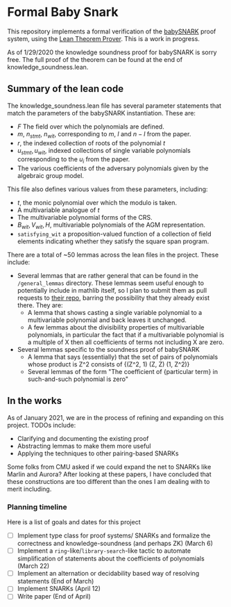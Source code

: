 
# Formal Baby Snark

This repository implements a formal verification of the [babySNARK](https://github.com/initc3/babySNARK) proof system, using the [Lean Theorem Prover](https://leanprover.github.io/). This is a work in progress.

As of 1/29/2020 the knowledge soundness proof for babySNARK is sorry free. The full proof of the theorem can be found at the end of knowledge_soundness.lean.

## Summary of the lean code

The knowledge_soundness.lean file has several parameter statements that match the parameters of the babySNARK instantiation. These are:
  
* $F$ The field over which the polynomials are defined.
* $m$, $n_{stmt}$, $n_{wit}$, corresponding to $m$, $l$ and $n-l$ from the paper.
* $r$, the indexed collection of roots of the polynomial $t$
* $u_{stmt}, u_{wit}$, indexed collections of single variable polynomials corresponding to the $u_i$ from the paper.
* The various coefficients of the adversary polynomials given by the algebraic group model.
  
This file also defines various values from these parameters, including:

* $t$, the monic polynomial over which the modulo is taken.
* A multivariable analogue of $t$
* The multivariable polynomial forms of the CRS.
* $B_{wit}, V_{wit}, H$, multivariable polynomials of the AGM representation.
* `satisfying_wit` a proposition-valued function of a collection of field elements indicating whether they satisfy the square span program.

There are a total of ~50 lemmas across the lean files in the project. These include:

* Several lemmas that are rather general that can be found in the `/general_lemmas` directory. These lemmas seem useful enough to potentially include in mathlib itself, so I plan to submit them as pull requests to [their repo](https://github.com/leanprover-community/mathlib), barring the possibility that they already exist there. They are:
  * A lemma that shows casting a single variable polynomial to a multivariable polynomial and back leaves it unchanged.
  * A few lemmas about the divisibility properties of multivariable polynomials, in particular the fact that if a multivariable polynomial is a multiple of X then all coefficients of terms not including X are zero.
* Several lemmas specific to the soundness proof of babySNARK
  * A lemma that says (essentially) that the set of pairs of polynomials whose product is Z^2 consists of {(Z^2, 1) (Z, Z) (1, Z^2)}
  * Several lemmas of the form "The coefficient of {particular term} in such-and-such polynomial is zero"

## In the works

As of January 2021, we are in the process of refining and expanding on this project. TODOs include:

* Clarifying and documenting the existing proof
* Abstracting lemmas to make them more useful
* Applying the techniques to other pairing-based SNARKs

Some folks from CMU asked if we could expand the net to SNARKs like Marlin and Aurora? After looking at these papers, I have concluded that these constructions are too different than the ones I am dealing with to merit including.

### Planning timeline

Here is a list of goals and dates for this project

* [ ] Implement type class for proof systems/ SNARKs and formalize the correctness and knowledge-soundness (and perhaps ZK) (March 6)
* [ ] Implement a `ring`-like/`library-search`-like tactic to automate simplification of statements about the coefficients of polynomials (March 22)
* [ ] Implement an alternation or decidability based way of resolving statements (End of March)
* [ ] Implement SNARKs (April 12)
* [ ] Write paper (End of April)
